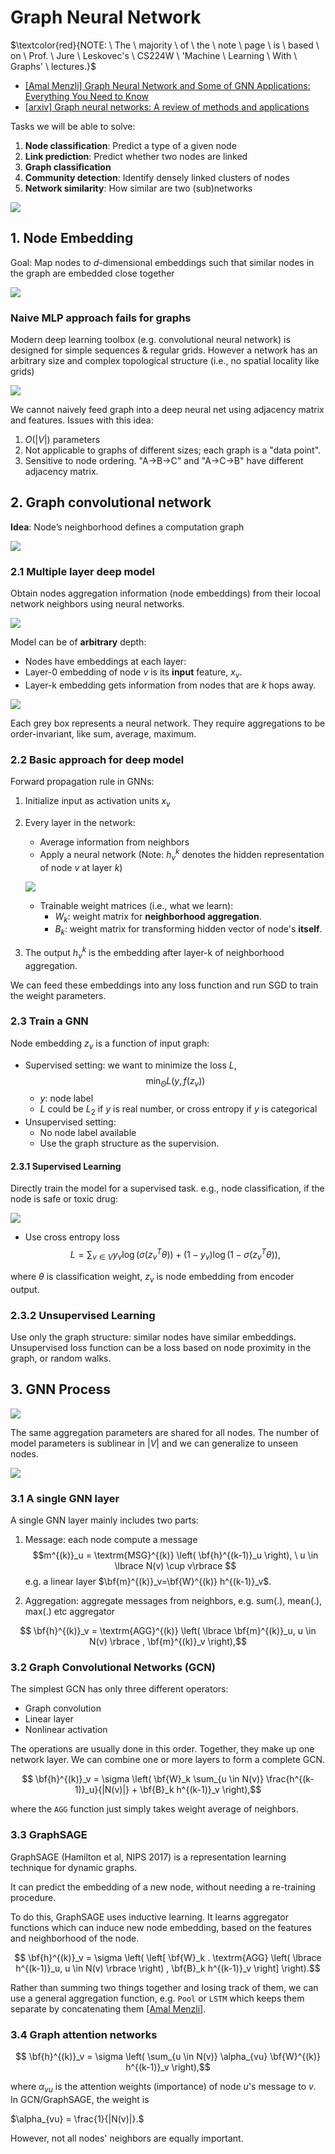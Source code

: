 # Graph Neural Network

$\textcolor{red}{NOTE: \ The \ majority \ of \ the \ note \ page \ is \ based \ on \ Prof. \ Jure \ Leskovec's \ CS224W \ 'Machine \ Learning \ With \ Graphs' \ lectures.}$

* [Graph Neural Network and Some of GNN Applications: Everything You Need to Know]: https://neptune.ai/blog/graph-neural-network-and-some-of-gnn-applications
[[Amal Menzli] Graph Neural Network and Some of GNN Applications: Everything You Need to Know](https://neptune.ai/blog/graph-neural-network-and-some-of-gnn-applications)
* [Graph neural networks: A review of methods and applications]: https://arxiv.org/pdf/1812.08434.pdf
[[arxiv] Graph neural networks: A review of methods and applications](https://arxiv.org/pdf/1812.08434.pdf)


Tasks we will be able to solve:

1. **Node classification**: Predict a type of a given node
2. **Link prediction**: Predict whether two nodes are linked
3. **Graph classification**
4. **Community detection**: Identify densely linked clusters of nodes
5. **Network similarity**: How similar are two (sub)networks

![](images/graph_prediction.png)

## 1. Node Embedding

Goal: Map nodes to $d$-dimensional embeddings such that similar nodes in the graph are embedded close together 

![](images/node_embedding.png)


###  Naive MLP approach fails for graphs

Modern deep learning toolbox (e.g. convolutional neural network) is designed for simple sequences & regular grids. However a network has an arbitrary size and complex topological structure (i.e., no spatial locality like grids)

![](images/graph_encoder.png)

We cannot naively feed graph into a deep neural net using adjacency matrix and features. Issues with this idea:
1. $O(|V|)$ parameters
2. Not applicable to graphs of different sizes; each graph is a "data point".
3. Sensitive to node ordering. "A->B->C" and "A->C->B" have different adjacency matrix.

## 2. Graph convolutional network

**Idea**: Node’s neighborhood defines a computation graph

![](images/computation_graph.png)

### 2.1 Multiple layer deep model

Obtain nodes aggregation information (node embeddings) from their locoal network neighbors using neural networks.

![](images/deep_model_1.png)

Model can be of **arbitrary** depth:
* Nodes have embeddings at each layer:
* Layer-0 embedding of node $v$ is its **input** feature, $x_v$.
* Layer-k embedding gets information from nodes that are $k$ hops away.

![](images/deep_model_2.png)

Each grey box represents a neural network. They require aggregations to be order-invariant, like sum, average, maximum.

### 2.2 Basic approach for deep model

Forward propagation rule in GNNs: 

1. Initialize input as activation units $x_v$
2. Every layer in the network:
    * Average information from neighbors
    * Apply a neural network (Note: $h^k_v$ denotes the hidden representation of node $v$ at layer $k$)

    ![](images/deep_model_3.png)

    * Trainable weight matrices (i.e., what we learn):
         * $W_k$: weight matrix for **neighborhood aggregation**.
         * $B_k$: weight matrix for transforming hidden vector of node's **itself**.


3. The output $h^k_v$ is the embedding after layer-k of neighborhood aggregation.


We can feed these embeddings into any loss function and run SGD to train the weight parameters. 

### 2.3 Train a GNN

Node embedding $z_v$ is a function of input graph:
* Supervised setting: we want to minimize the loss $L$, 
      $$\min_{\Theta}L(y, f(z_v))$$
     * $y$: node label
     * $L$ could be $L_2$ if $y$ is real number, or cross entropy if $y$ is categorical
* Unsupervised setting:
     * No node label available
     * Use the graph structure as the supervision.

#### 2.3.1 Supervised Learning

Directly train the model for a supervised task. e.g., node classification, if the node is safe or toxic drug:

![](images/train_supervised_GNN.png)

* Use cross entropy loss
$$L = \sum_{v \in V} y_v \log \left( \sigma ( z^T_v \theta ) \right) +  (1 - y_v) \log \left(  1 - \sigma (z^T_v \theta) \right),$$

where $\theta$ is classification weight, $z_v$ is node embedding from encoder output.

### 2.3.2 Unsupervised Learning

Use only the graph structure: similar nodes have similar embeddings. Unsupervised loss function can be a loss based on node proximity in the graph, or random walks.

## 3. GNN Process

![](images/train_GNN_summary_1.png)

The same aggregation parameters are shared for all nodes. The number of model parameters is sublinear in
$|V|$ and we can generalize to unseen nodes.

![](images/train_GNN_summary_2.png)

### 3.1 A single GNN layer

A single GNN layer mainly includes two parts:

1. Message: each node compute a message
$$m^{(k)}_u = \textrm{MSG}^{(k)} \left( \bf{h}^{(k-1)}_u \right), \ u \in \lbrace N(v) \cup v\rbrace $$
e.g. a linear layer $\bf{m}^{(k)}_v=\bf{W}^{(k)} h^{(k-1)}_v$.

2. Aggregation: aggregate messages from neighbors, e.g. sum(.), mean(.), max(.) etc aggregator

$$ \bf{h}^{(k)}_v = \textrm{AGG}^{(k)} \left( \lbrace  \bf{m}^{(k)}_u, u \in  N(v) \rbrace , \bf{m}^{(k)}_v \right),$$

### 3.2 Graph Convolutional Networks (GCN)

The simplest GCN has only three different operators:

* Graph convolution
* Linear layer
* Nonlinear activation

The operations are usually done in this order. Together, they make up one network layer. We can combine one or more layers to form a complete GCN.

$$ \bf{h}^{(k)}_v = \sigma \left( \bf{W}_k \sum_{u \in N(v)} \frac{h^{(k-1)}_u}{|N(v)|} + \bf{B}_k h^{(k-1)}_v  \right),$$

where the `AGG` function just simply takes weight average of neighbors.

### 3.3 GraphSAGE

GraphSAGE (Hamilton et al, NIPS 2017) is a representation learning technique for dynamic graphs. 

It can predict the embedding of a new node, without needing a re-training procedure. 

To do this, GraphSAGE uses inductive learning. It learns aggregator functions which can induce new node embedding, based on the features and neighborhood of the node.

$$ \bf{h}^{(k)}_v = \sigma \left( \left[ \bf{W}_k . \textrm{AGG} \left( \lbrace  h^{(k-1)}_u, u \in  N(v) \rbrace  \right) , \bf{B}_k h^{(k-1)}_v \right] \right).$$

Rather than summing two things together and losing track of them, we can use a general aggregation function, e.g. `Pool` or `LSTM` which keeps them separate by concatenating them [[Amal Menzli]][Graph Neural Network and Some of GNN Applications: Everything You Need to Know]. 

### 3.4 Graph attention networks

$$ \bf{h}^{(k)}_v = \sigma \left( \sum_{u \in N(v)} \alpha_{vu} \bf{W}^{(k)} h^{(k-1)}_v \right),$$

where $\alpha_{vu}$ is the attention weights (importance) of node $u$'s message to $v$. In GCN/GraphSAGE, the weight is 

$\alpha_{vu} = \frac{1}{|N(v)|}.$

However, not all nodes' neighbors are equally important.